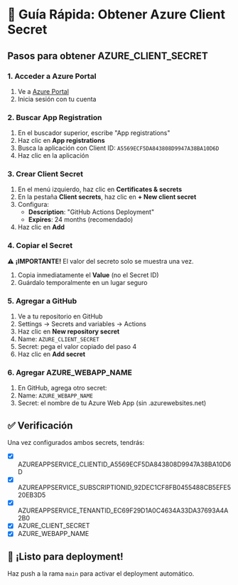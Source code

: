 # 🔑 Guía Rápida: Obtener Azure Client Secret

## Pasos para obtener AZURE_CLIENT_SECRET

### 1. Acceder a Azure Portal
1. Ve a [Azure Portal](https://portal.azure.com)
2. Inicia sesión con tu cuenta

### 2. Buscar App Registration
1. En el buscador superior, escribe "App registrations"
2. Haz clic en **App registrations**
3. Busca la aplicación con Client ID: `A5569ECF5DA843808D9947A38BA10D6D`
4. Haz clic en la aplicación

### 3. Crear Client Secret
1. En el menú izquierdo, haz clic en **Certificates & secrets**
2. En la pestaña **Client secrets**, haz clic en **+ New client secret**
3. Configura:
   - **Description**: "GitHub Actions Deployment"
   - **Expires**: 24 months (recomendado)
4. Haz clic en **Add**

### 4. Copiar el Secret
⚠️ **¡IMPORTANTE!** El valor del secreto solo se muestra una vez.

1. Copia inmediatamente el **Value** (no el Secret ID)
2. Guárdalo temporalmente en un lugar seguro

### 5. Agregar a GitHub
1. Ve a tu repositorio en GitHub
2. Settings → Secrets and variables → Actions
3. Haz clic en **New repository secret**
4. Name: `AZURE_CLIENT_SECRET`
5. Secret: pega el valor copiado del paso 4
6. Haz clic en **Add secret**

### 6. Agregar AZURE_WEBAPP_NAME
1. En GitHub, agrega otro secret:
2. Name: `AZURE_WEBAPP_NAME`
3. Secret: el nombre de tu Azure Web App (sin .azurewebsites.net)

## ✅ Verificación

Una vez configurados ambos secrets, tendrás:
- [x] AZUREAPPSERVICE_CLIENTID_A5569ECF5DA843808D9947A38BA10D6D
- [x] AZUREAPPSERVICE_SUBSCRIPTIONID_92DEC1CF8FB0455488CB5EFE520EB3D5
- [x] AZUREAPPSERVICE_TENANTID_EC69F29D1A0C4634A33DA37693A4A2B0
- [x] AZURE_CLIENT_SECRET
- [x] AZURE_WEBAPP_NAME

## 🚀 ¡Listo para deployment!

Haz push a la rama `main` para activar el deployment automático.
